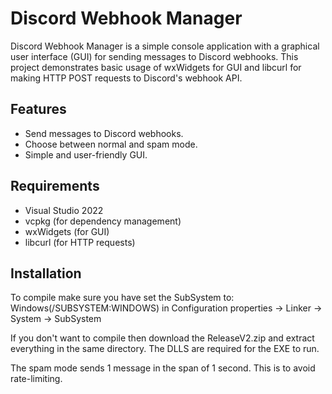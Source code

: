 # Discord Webhook Manager

Discord Webhook Manager is a simple console application with a graphical user interface (GUI) for sending messages to Discord webhooks. This project demonstrates basic usage of wxWidgets for GUI and libcurl for making HTTP POST requests to Discord's webhook API.

## Features

- Send messages to Discord webhooks.
- Choose between normal and spam mode.
- Simple and user-friendly GUI.

## Requirements

- Visual Studio 2022
- vcpkg (for dependency management)
- wxWidgets (for GUI)
- libcurl (for HTTP requests)

## Installation
To compile make sure you have set the SubSystem to: Windows(/SUBSYSTEM:WINDOWS) in Configuration properties -> Linker -> System -> SubSystem

If you don't want to compile then download the ReleaseV2.zip and extract everything in the same directory. The DLLS are required for the EXE to run.

The spam mode sends 1 message in the span of 1 second. This is to avoid rate-limiting.